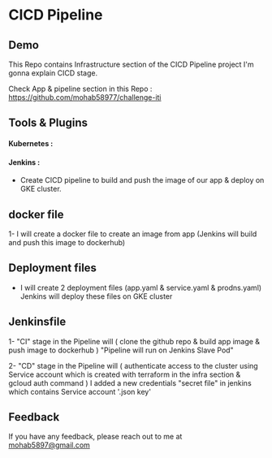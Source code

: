 
# CICD Pipeline

## Demo

This Repo contains Infrastructure section of the CICD Pipeline project I'm gonna explain CICD stage.

Check App & pipeline section in this Repo : https://github.com/mohab58977/challenge-iti
 

## Tools & Plugins


#### Kubernetes :

#### Jenkins :

  - Create CICD pipeline to build and push the image of our app & deploy  on GKE cluster.

##  docker file

1- I will create a docker file to create an image from app (Jenkins will build and push this image to dockerhub)



## Deployment files

- I will create 2 deployment files (app.yaml & service.yaml & prodns.yaml) Jenkins will deploy these files on GKE cluster



## Jenkinsfile

1- "CI" stage in the Pipeline will ( clone the github repo & build app image & push image to dockerhub ) "Pipeline will run on Jenkins Slave Pod"


2- "CD" stage in the Pipeline will ( authenticate access to the cluster using Service account which is created with terraform in the infra section & gcloud auth command )
   I added a new credentials "secret file" in jenkins which contains Service account '.json key'


## Feedback

If you have any feedback, please reach out to me at mohab5897@gmail.com
